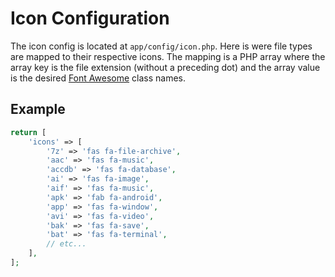 # Icon Configuration

The icon config is located at `app/config/icon.php`. Here is were file types are mapped to their respective icons. The mapping is a PHP array where the array key is the file extension \(without a preceding dot\) and the array value is the desired [Font Awesome](https://fontawesome.com/icons) class names.

## Example

```php
return [
    'icons' => [
        '7z' => 'fas fa-file-archive',
        'aac' => 'fas fa-music',
        'accdb' => 'fas fa-database',
        'ai' => 'fas fa-image',
        'aif' => 'fas fa-music',
        'apk' => 'fab fa-android',
        'app' => 'fas fa-window',
        'avi' => 'fas fa-video',
        'bak' => 'fas fa-save',
        'bat' => 'fas fa-terminal',
        // etc...
    ],
];
```


